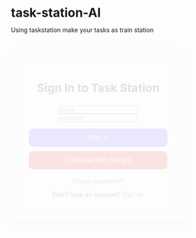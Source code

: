 # task-station-AI
Using taskstation make your tasks as train station
<!DOCTYPE html>
<html lang="en">
<head>
  <meta charset="UTF-8" />
  <meta name="viewport" content="width=device-width, initial-scale=1" />
  <title>Sign In - Task Station</title>
  <style>
    * {
      box-sizing: border-box;
      margin: 0;
      padding: 0;
    }

    body {
      font-family: 'Segoe UI', Tahoma, Geneva, Verdana, sans-serif;
      background: linear-gradient(135deg, #c2e9fb, #a1c4fd);
      height: 100vh;
      display: flex;
      justify-content: center;
      align-items: center;
    }

    .container {
      background: rgba(255, 255, 255, 0.25);
      backdrop-filter: blur(15px);
      -webkit-backdrop-filter: blur(15px);
      padding: 40px;
      border-radius: 20px;
      box-shadow: 0 12px 30px rgba(0, 0, 0, 0.15);
      width: 100%;
      max-width: 400px;
      text-align: center;
      animation: fadeIn 0.6s ease-out;
      border: 1px solid rgba(255, 255, 255, 0.3);
    }

    @keyframes fadeIn {
      from { opacity: 0; transform: translateY(20px); }
      to { opacity: 1; transform: translateY(0); }
    }

    h2 {
      margin-bottom: 25px;
      color: #2d2d2d;
      font-size: 26px;
    }

    input[type="email"],
    input[type="password"] {
      width: 100%;
      padding: 12px;
      margin: 10px 0;
      border: 1px solid rgba(0,0,0,0.1);
      border-radius: 10px;
      font-size: 16px;
      background: rgba(255, 255, 255, 0.6);
      backdrop-filter: blur(8px);
      transition: border 0.2s;
    }

    input:focus {
      border-color: #7ba7ff;
      outline: none;
    }

    button {
      width: 100%;
      padding: 12px;
      background-color: #6c63ff;
      color: #fff;
      border: none;
      border-radius: 10px;
      font-size: 16px;
      margin-top: 15px;
      cursor: pointer;
      transition: background-color 0.2s, transform 0.1s;
    }

    button:hover {
      background-color: #574de2;
      transform: translateY(-1px);
    }

    .google-btn {
      background-color: #ea4335;
      margin-top: 10px;
    }

    .google-btn:hover {
      background-color: #c63528;
    }

    .links {
      margin-top: 18px;
      font-size: 14px;
      color: #333;
    }

    .links a {
      color: #6c63ff;
      text-decoration: none;
    }

    .links a:hover {
      text-decoration: underline;
    }
  </style>
</head>
<body>
  <div class="container">
    <h2>Sign In to Task Station</h2>
    <form action="file:///C:/Users/baido/Desktop/task%20station%20AI/main%20page.html">
      <input type="email" placeholder="Email" required />
      <input type="password" placeholder="password" required />
      <button type="submit">Sign In</button>
      <button type="button" class="google-btn">Continue with Google</button>
    </form>
    <div class="links">
      <p><a href="#">Forgot password?</a></p>
      <p>Don't have an account? <a href="#">Sign up</a></p>
    </div>
  </div>
</body>
</html>
